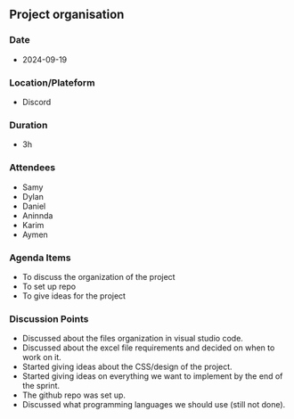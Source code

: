 ## Project organisation

### Date
- 2024-09-19

### Location/Plateform
- Discord 

### Duration 
- 3h

### Attendees
- Samy
- Dylan
- Daniel
- Aninnda
- Karim
- Aymen

### Agenda Items
- To discuss the organization of the project
- To set up repo 
- To give ideas for the project

### Discussion Points
- Discussed about the files organization in visual studio code. 
- Discussed about the excel file requirements and decided on when to work on it.
- Started giving ideas about the CSS/design of the project.
- Started giving ideas on everything we want to implement by the end of the sprint. 
- The github repo was set up.
- Discussed what programming languages we should use (still not done).


